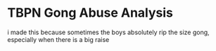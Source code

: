 # TBPN Gong Abuse Analysis
i made this because sometimes the boys absolutely rip the size gong, especially when there is a big raise


